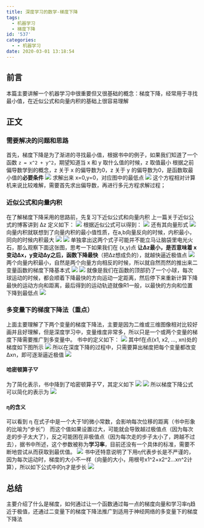 ```yaml
---
title: 深度学习的数学-梯度下降
tags:
  - 机器学习
  - 梯度下降
id: '537'
categories:
  - - 机器学习
date: 2020-03-01 13:18:54
---
```




## 前言

本篇主要讲解一个机器学习中很重要但又很基础的概念：梯度下降，经常用于寻找最小值，在近似公式和向量内积的基础上很容易理解

## 正文

### 需要解决的问题和思路

首先，梯度下降是为了渐进的寻找最小值，根据书中的例子，如果我们知道了一个函数 `z = x^2 + y^2`，期望知道当 x 和 y 取什么值的时候，z 取值最小 根据之前偏导数学到的概念，z 关于 x 的偏导数为0，z 关于 y 的偏导数为0，是函数取最小值的**必要条件** [![](../static/uploads/2020/03/c17c82b7ceea9fed4834a8f92d9b84cd.png)](../static/uploads/2020/03/c17c82b7ceea9fed4834a8f92d9b84cd.png) 求解出来 x=0,y=0，对应图中的最低点 [![](../static/uploads/2020/03/f8532ab830d9da64c9540ea53fb95a58.png)](../static/uploads/2020/03/f8532ab830d9da64c9540ea53fb95a58.png) 这个方程相对计算机来说比较难解，需要首先求出偏导数，再进行多元方程求解过程；

### 近似公式和向量内积

在了解梯度下降采用的思路前，先复习下近似公式和向量内积 上一篇关于近似公式的博客讲到 Δz 定义如下： [![](../static/uploads/2020/03/ee9e5b35c3ffe7fde5ca07097b396b8b.png)](../static/uploads/2020/03/ee9e5b35c3ffe7fde5ca07097b396b8b.png) 根据近似公式可以得到： [![](../static/uploads/2020/03/afcb2d74c4f83efbda69768f029f2e36.png)](../static/uploads/2020/03/afcb2d74c4f83efbda69768f029f2e36.png) 还有其向量形式 [![](../static/uploads/2020/03/cce9e21c3b66a822b73c9103ac09aac3.png)](../static/uploads/2020/03/cce9e21c3b66a822b73c9103ac09aac3.png) 向量内积就联想到了向量内积的最小值性质，在a,b向量反向的时候，内积最小，同向的时候内积最大 [![](../static/uploads/2020/03/000e87c4d3a65040e2eb19948735512d.png)](../static/uploads/2020/03/000e87c4d3a65040e2eb19948735512d.png) [![](../static/uploads/2020/03/cdbbbb90c79ecc9c03aa55c645243f54.png)](../static/uploads/2020/03/cdbbbb90c79ecc9c03aa55c645243f54.png) 单独拿出这两个式子可能并不能立马让脑袋里电光火石，那么观察下面这张图，思考一下如果我们在 (x,y)点 **让Δz最小，是否意味着 x 变动Δx，y变动Δy之后，函数下降最快**（把Δz想成负的），就越快逼近极值点 [![](../static/uploads/2020/03/f82d1eab65525c73f494c0d249a7c787.png)](../static/uploads/2020/03/f82d1eab65525c73f494c0d249a7c787.png) 两个向量内积最小，自然是两个向量方向相反的时候，所以就自然而然的推出来二变量函数的梯度下降基本式 [![](../static/uploads/2020/03/e0debc4e5d5f98b354cdcef761c3f4a6.png)](../static/uploads/2020/03/e0debc4e5d5f98b354cdcef761c3f4a6.png) [![](../static/uploads/2020/03/4f9b25d0b42ef074a3aaf5e7653e23f4.png)](../static/uploads/2020/03/4f9b25d0b42ef074a3aaf5e7653e23f4.png) 就像是我们在函数的顶部扔了一个小球，每次球运动的时候，都会顺着下降最快的方向运动一定距离，然后停下来重新计算下降最快的运动方向和距离，最后得到的运动轨迹就像R1一般，以最快的方向和位置下降到最低点 [![](../static/uploads/2020/03/790d46b4b9c0842251e310f1325e9756.png)](../static/uploads/2020/03/790d46b4b9c0842251e310f1325e9756.png)

### 多变量下的梯度下降法（重点）

上面主要理解了下两个变量的梯度下降法，主要是因为二维或三维图像相对比较好画并且好理解，但是深度学习中，变量维度非常多，所以只是一个或两个变量的梯度下降需要推广到多变量中。 书中的定义如下： [![](../static/uploads/2020/03/3ef342a0ab7357f9b041fe955afbc811.png)](../static/uploads/2020/03/3ef342a0ab7357f9b041fe955afbc811.png) 其中f在点(x1, x2, …, xn)处的梯度如下图所示 [![](../static/uploads/2020/03/8261b4cfe7bf95b66faeb20eb0e7f1bc.png)](../static/uploads/2020/03/8261b4cfe7bf95b66faeb20eb0e7f1bc.png) 所以在深度下降的过程中，只需要算出梯度把每个变量都改变 Δxn，即可逐渐逼近极值 [![](../static/uploads/2020/03/40b87bd8432f123f9bf981b245845d1d.png)](../static/uploads/2020/03/40b87bd8432f123f9bf981b245845d1d.png)

#### 哈密顿算子▽

为了简化表示，书中降到了哈密顿算子▽，其定义如下 [![](../static/uploads/2020/03/bba93390c9574ecef8b6d838a5aa05f0.png)](../static/uploads/2020/03/bba93390c9574ecef8b6d838a5aa05f0.png) [![](../static/uploads/2020/03/1c2e600c8f8f0d2b98447ef0507cf2d9.png)](../static/uploads/2020/03/1c2e600c8f8f0d2b98447ef0507cf2d9.png) 所以梯度下降公式可以简化的表示为 [![](../static/uploads/2020/03/09eae33633f78b24e9bb299b20c88d83.png)](../static/uploads/2020/03/09eae33633f78b24e9bb299b20c88d83.png)

#### η的含义

可以看到 η 在式子中是一个大于1的微小常数，会影响每次位移的距离（书中形象的比喻为“步长”） 而这个值如果设置过大，可能就会导致越过极值点（因为每次走的步子太大了），反之可能困在非极值点（因为每次走的步子太小了，跨越不过去），据书中所述，这个参数被称为**学习率**，目前还没有一个具体的标准，需要不断地尝试从而获取到最优值。 [![](../static/uploads/2020/03/784e7506d802e8bf06eb3ffa33d0b7b0.png)](../static/uploads/2020/03/784e7506d802e8bf06eb3ffa33d0b7b0.png) 书中还特意说明了下用η代表步长是不严谨的，因为每次运动时，梯度的大小不一样（向量的大小，用根号x1^2+x2^2...xn^2计算），所以如下公式中的η才是步长 [![](../static/uploads/2020/03/313b88c8c9665b2766446095e892bad4.png)](../static/uploads/2020/03/313b88c8c9665b2766446095e892bad4.png)

## 总结

主要介绍了什么是梯度，如何通过让一个函数通过每一点的梯度向量和学习率η趋近于极值，还通过二变量下的梯度下降法推广到适用于神经网络的多变量下的梯度下降法
